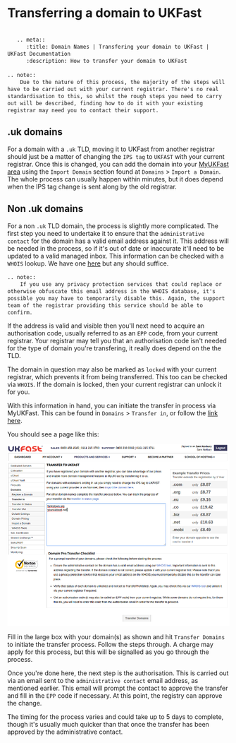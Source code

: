 # Transferring a domain to UKFast

```eval_rst

   .. meta::
      :title: Domain Names | Transfering your domain to UKFast | UKFast Documentation
      :description: How to transfer your domain to UKFast

.. note::
    Due to the nature of this process, the majority of the steps will have to be carried out with your current registrar. There's no real standardisation to this, so whilst the rough steps you need to carry out will be described, finding how to do it with your existing registrar may need you to contact their support.
```

## .uk domains

For a domain with a `.uk` TLD, moving it to UKFast from another registrar should just be a matter of changing the `IPS tag` to `UKFAST` with your current registrar. Once this is changed, you can add the domain into your [MyUKFast area](https://www.ukfast.co.uk/myukfast.html) using the `Import Domain` section found at `Domains` > `Import a Domain`. The whole process can usually happen within minutes, but it does depend when the IPS tag change is sent along by the old registrar.

## Non .uk domains

For a non `.uk` TLD domain, the process is slightly more complicated. The first step you need to undertake it to ensure that the `administrative contact` for the domain has a valid email address against it. This address will be needed in the process, so if it's out of date or inaccurate it'll need to be updated to a valid managed inbox. This information can be checked with a `WHOIS` lookup. We have one [here](https://my.ukfast.co.uk/domains/tools/) but any should suffice.


```eval_rst
.. note::
    If you use any privacy protection services that could replace or otherwise obfuscate this email address in the WHOIS database, it's possible you may have to temporarily disable this. Again, the support team of the registrar providing this service should be able to confirm.
```

If the address is valid and visible then you'll next need to acquire an authorisation code, usually referred to as an `EPP` code, from your current registrar. Your registrar may tell you that an authorisation code isn't needed for the type of domain you're transfering, it really does depend on the the TLD.

The domain in question may also be marked as `locked` with your current registrar, which prevents it from being transferred. This too can be checked via `WHOIS`. If the domain is locked, then your current registrar can unlock it for you.

With this information in hand, you can initiate the transfer in process via MyUKFast. This can be found in `Domains` > `Transfer in`, or follow the [link here](https://my.ukfast.co.uk/domains/transfer-in.php).

You should see a page like this:

![Domain transfer page](files/transfer1.png)

Fill in the large box with your domain(s) as shown and hit `Transfer Domains` to initiate the transfer process. Follow the steps through. A charge may apply for this process, but this will be signalled as you go through the process.

Once you're done here, the next step is the authorisation. This is carried out via an email sent to the `administrative contact` email address, as mentioned earlier. This email will prompt the contact to approve the transfer and fill in the `EPP` code if necessary. At this point, the registry can approve the change.

The timing for the process varies and could take up to 5 days to complete, though it's usually much quicker than that once the transfer has been approved by the administrative contact.
